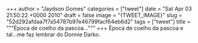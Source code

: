 
+++
author = "Jaydson Gomes"
categories = ["tweet"]
date = "Sat Apr 03 21:50:22 +0000 2010"
draft = false
image = "{TWEET_IMAGE}"
slug = "52d292afdaa7f7a54787b97e46799facf64eb6d2"
tags = ["tweet"]
title = """Época de coelho da pascoa..."""
+++
Época de coelho da pascoa e tal...me faz lembrar do Donnie Darko.
